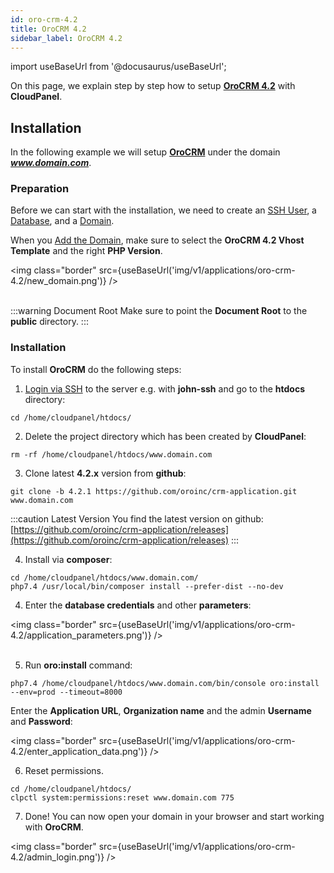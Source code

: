 ```yaml
---
id: oro-crm-4.2
title: OroCRM 4.2
sidebar_label: OroCRM 4.2
---
```


import useBaseUrl from '@docusaurus/useBaseUrl';

On this page, we explain step by step how to setup **[OroCRM 4.2](https://oroinc.com/orocrm/)** with **CloudPanel**.

## Installation

In the following example we will setup **[OroCRM](https://oroinc.com/orocrm/)** under the domain ***www.domain.com***.

### Preparation

Before we can start with the installation, we need to create an [SSH User](../frontend-area/users#adding-a-user), a [Database](../frontend-area/databases#adding-a-database), and a [Domain](../frontend-area/domains#adding-a-domain).

When you [Add the Domain](../frontend-area/domains#adding-a-domain), make sure to select the **OroCRM 4.2 Vhost Template** and the right **PHP Version**.

<img class="border" src={useBaseUrl('img/v1/applications/oro-crm-4.2/new_domain.png')} /> <br /><br />

:::warning Document Root
Make sure to point the **Document Root** to the **public** directory.
:::

### Installation

To install **OroCRM** do the following steps:

1. [Login via SSH](../frontend-area/users#ssh-login) to the server e.g. with **john-ssh** and go to the **htdocs** directory:

```
cd /home/cloudpanel/htdocs/
```

2. Delete the project directory which has been created by **CloudPanel**:

```
rm -rf /home/cloudpanel/htdocs/www.domain.com
```

3. Clone latest **4.2.x** version from **github**:

```
git clone -b 4.2.1 https://github.com/oroinc/crm-application.git www.domain.com
```

:::caution Latest Version
You find the latest version on github: [https://github.com/oroinc/crm-application/releases](https://github.com/oroinc/crm-application/releases)
:::

4. Install via **composer**:

```
cd /home/cloudpanel/htdocs/www.domain.com/
php7.4 /usr/local/bin/composer install --prefer-dist --no-dev
```

4. Enter the **database credentials** and other **parameters**:

<img class="border" src={useBaseUrl('img/v1/applications/oro-crm-4.2/application_parameters.png')} /> <br /><br />

5. Run **oro:install** command:

```
php7.4 /home/cloudpanel/htdocs/www.domain.com/bin/console oro:install --env=prod --timeout=8000
```

Enter the **Application URL**, **Organization name** and the admin **Username** and **Password**:

<img class="border" src={useBaseUrl('img/v1/applications/oro-crm-4.2/enter_application_data.png')} />

6. Reset permissions.

```
cd /home/cloudpanel/htdocs/
clpctl system:permissions:reset www.domain.com 775
```

7. Done! You can now open your domain in your browser and start working with **OroCRM**.

<img class="border" src={useBaseUrl('img/v1/applications/oro-crm-4.2/admin_login.png')} />